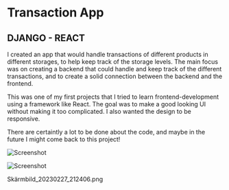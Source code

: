 # Transaction App
## DJANGO - REACT

I created an app that would handle transactions of different products in different storages, to help keep track of the storage levels.
The main focus was on creating a backend that could handle and keep track of the different transactions, and to create a solid connection between the backend and the frontend.

This was one of my first projects that I tried to learn frontend-development using a framework like React.
The goal was to make a good looking UI without making it too complicated. I also wanted the design to be responsive.

There are certaintly a lot to be done about the code, and maybe in the future I might come back to this project!

![Screenshot](Skärmbild_20230227_212406.png)

![Screenshot](Skärmbild_20230227_212331.png)


Skärmbild_20230227_212406.png
